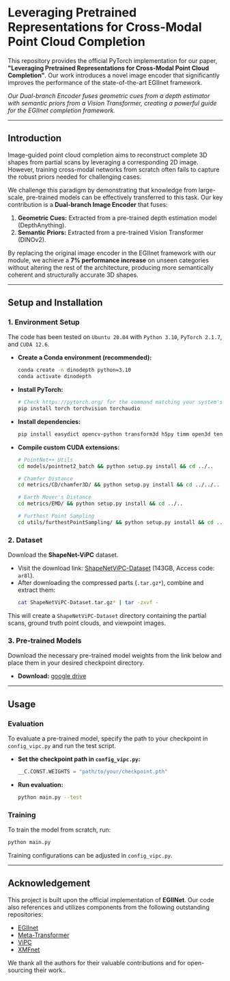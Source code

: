 # Leveraging Pretrained Representations for Cross-Modal Point Cloud Completion

This repository provides the official PyTorch implementation for our paper, **"Leveraging Pretrained Representations for Cross-Modal Point Cloud Completion"**. Our work introduces a novel image encoder that significantly improves the performance of the state-of-the-art EGIInet framework.

[](https://opensource.org/licenses/MIT)

*Our Dual-branch Encoder fuses geometric cues from a depth estimator with semantic priors from a Vision Transformer, creating a powerful guide for the EGIInet completion framework.*

-----

## Introduction

Image-guided point cloud completion aims to reconstruct complete 3D shapes from partial scans by leveraging a corresponding 2D image. However, training cross-modal networks from scratch often fails to capture the robust priors needed for challenging cases.

We challenge this paradigm by demonstrating that knowledge from large-scale, pre-trained models can be effectively transferred to this task. Our key contribution is a **Dual-branch Image Encoder** that fuses:

1.  **Geometric Cues:** Extracted from a pre-trained depth estimation model (DepthAnything).
2.  **Semantic Priors:** Extracted from a pre-trained Vision Transformer (DINOv2).

By replacing the original image encoder in the EGIInet framework with our module, we achieve a **7% performance increase** on unseen categories without altering the rest of the architecture, producing more semantically coherent and structurally accurate 3D shapes.

-----

## Setup and Installation

### 1\. Environment Setup

The code has been tested on `Ubuntu 20.04` with `Python 3.10`, `PyTorch 2.1.7`, and `CUDA 12.6`.

  * **Create a Conda environment (recommended):**

    ```bash
    conda create -n dinodepth python=3.10
    conda activate dinodepth
    ```

  * **Install PyTorch:**

    ```bash
    # Check https://pytorch.org/ for the command matching your system's CUDA version
    pip install torch torchvision torchaudio
    ```

  * **Install dependencies:**

    ```bash
    pip install easydict opencv-python transform3d h5py timm open3d tensorboardX ninja==1.11.1 torch-scatter einops
    ```

  * **Compile custom CUDA extensions:**

    ```bash
    # PointNet++ Utils
    cd models/pointnet2_batch && python setup.py install && cd ../..

    # Chamfer Distance
    cd metrics/CD/chamfer3D/ && python setup.py install && cd ../../..

    # Earth Mover's Distance
    cd metrics/EMD/ && python setup.py install && cd ../..

    # Furthest Point Sampling
    cd utils/furthestPointSampling/ && python setup.py install && cd ../..
    ```

### 2\. Dataset

Download the **ShapeNet-ViPC** dataset.

  * Visit the download link: [ShapeNetViPC-Dataset](https://www.google.com/search?q=https://pan.baidu.com/s/1NJKPiOsfRsDfYDU_5MH2A) (143GB, Access code: `ar8l`).
  * After downloading the compressed parts (`.tar.gz*`), combine and extract them:
    ```bash
    cat ShapeNetViPC-Dataset.tar.gz* | tar -zxvf -
    ```

This will create a `ShapeNetViPC-Dataset` directory containing the partial scans, ground truth point clouds, and viewpoint images.

### 3\. Pre-trained Models

Download the necessary pre-trained model weights from the link below and place them in your desired checkpoint directory.

  * **Download:** [google drive](https://drive.google.com/file/d/1P-YwZqrLmdnPKsyMmQ0Qm2Cesq_GXJjW/view?usp=drive_link)

-----

## Usage

### Evaluation

To evaluate a pre-trained model, specify the path to your checkpoint in `config_vipc.py` and run the test script.

  * **Set the checkpoint path in `config_vipc.py`:**
    ```python
    __C.CONST.WEIGHTS = "path/to/your/checkpoint.pth"
    ```
  * **Run evaluation:**
    ```bash
    python main.py --test
    ```

### Training

To train the model from scratch, run:

```bash
python main.py
```

Training configurations can be adjusted in `config_vipc.py`.

-----

## Acknowledgement

This project is built upon the official implementation of **EGIINet**. Our code also references and utilizes components from the following outstanding repositories:

  * [EGIInet](https://github.com/WHU-USI3DV/EGIInet)
  * [Meta-Transformer](https://github.com/invictus717/MetaTransformer)
  * [ViPC](https://github.com/Hydrogenion/ViPC)
  * [XMFnet](https://github.com/diegovalsesia/XMFnet)

We thank all the authors for their valuable contributions and for open-sourcing their work..
